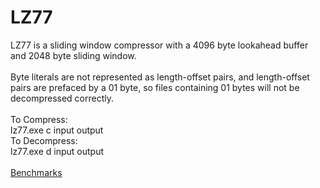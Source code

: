 # LZ77

LZ77 is a sliding window compressor with a 4096 byte lookahead buffer and 2048 byte sliding window.<br> 
<br>
Byte literals are not represented as length-offset pairs, and length-offset pairs are prefaced by a 01 byte, so files containing 01 bytes will not be decompressed correctly.<br>
<br>
To Compress:<br>
lz77.exe c input output<br>
To Decompress: <br>
lz77.exe d input output<br>
<br>
[Benchmarks](https://sheet.zoho.com/sheet/open/1pcxk88776ef2c512445c948bee21dcbbdba5?sheet=Sheet1&range=A1)
